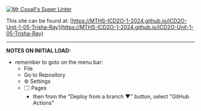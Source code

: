 [![Mr Coxall's Super Linter](https://github.com/MTHS-ICD2O-1-2024/ICD2O-Unit-1-05-Trisha-Ray/workflows/Mr%20Coxall's%20Super%20Linter/badge.svg)](https://github.com/MTHS-ICD2O-1-2024/ICD2O-Unit-1-05-Trisha-Ray/actions)


This site can be found at: [https://MTHS-ICD2O-1-2024.github.io/ICD2O-Unit-1-05-Trisha-Ray](https://MTHS-ICD2O-1-2024.github.io/ICD2O-Unit-1-05-Trisha-Ray)

---

**NOTES ON INITIAL LOAD:**
- remember to goto on the menu bar:
  - File
  - Go to Repository
  - ⚙ Settings
  - 🗔 Pages
    - then from the "Deploy from a branch ▼" button, select "GitHub Actions"
